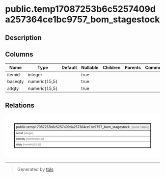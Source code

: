 # public.temp17087253b6c5257409da257364ce1bc9757_bom_stagestock

## Description

## Columns

| Name | Type | Default | Nullable | Children | Parents | Comment |
| ---- | ---- | ------- | -------- | -------- | ------- | ------- |
| itemid | integer |  | true |  |  |  |
| baseqty | numeric(15,5) |  | true |  |  |  |
| altqty | numeric(15,5) |  | true |  |  |  |

## Relations

![er](public.temp17087253b6c5257409da257364ce1bc9757_bom_stagestock.svg)

---

> Generated by [tbls](https://github.com/k1LoW/tbls)
